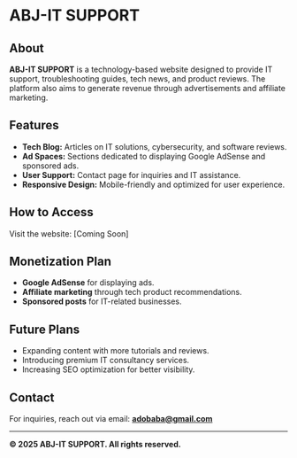 # ABJ-IT SUPPORT  

## About  
**ABJ-IT SUPPORT** is a technology-based website designed to provide IT support, troubleshooting guides, tech news, and product reviews. The platform also aims to generate revenue through advertisements and affiliate marketing.  

## Features  
- **Tech Blog:** Articles on IT solutions, cybersecurity, and software reviews.  
- **Ad Spaces:** Sections dedicated to displaying Google AdSense and sponsored ads.  
- **User Support:** Contact page for inquiries and IT assistance.  
- **Responsive Design:** Mobile-friendly and optimized for user experience.  

## How to Access  
Visit the website: [Coming Soon]  

## Monetization Plan  
- **Google AdSense** for displaying ads.  
- **Affiliate marketing** through tech product recommendations.  
- **Sponsored posts** for IT-related businesses.  

## Future Plans  
- Expanding content with more tutorials and reviews.  
- Introducing premium IT consultancy services.  
- Increasing SEO optimization for better visibility.  

## Contact  
For inquiries, reach out via email: **adobaba@gmail.com**  

---  
**© 2025 ABJ-IT SUPPORT. All rights reserved.**
